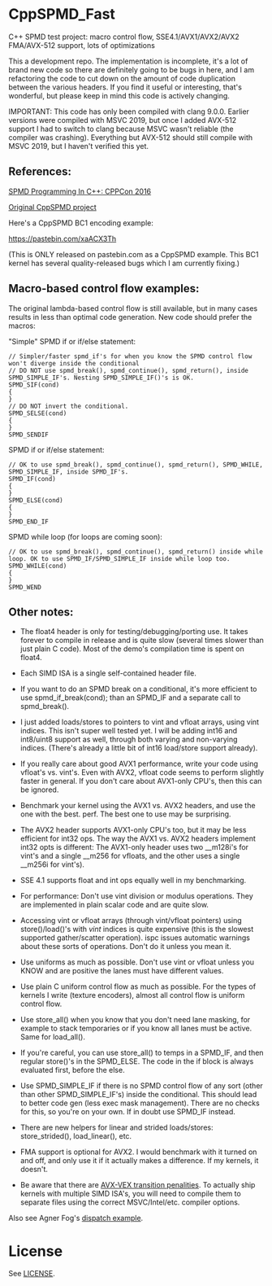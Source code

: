 # CppSPMD_Fast
C++ SPMD test project: macro control flow, SSE4.1/AVX1/AVX2/AVX2 FMA/AVX-512 support, lots of optimizations

This a development repo. The implementation is incomplete, it's a lot of brand new code so there are definitely going to be bugs in here, and I am refactoring the code to cut down on the amount of code duplication between the various headers. If you find it useful or interesting, that's wonderful, but please keep in mind this code is actively changing.

IMPORTANT: This code has only been compiled with clang 9.0.0. Earlier versions were compiled with MSVC 2019, but once I added AVX-512 support I had to switch to clang because MSVC wasn't reliable (the compiler was crashing). Everything but AVX-512 should still compile with MSVC 2019, but I haven't verified this yet.

References:
-----------

[SPMD Programming In C++: CPPCon 2016](https://github.com/CppCon/CppCon2016/blob/master/Presentations/SPMD%20Programming%20Using%20C%2B%2B%20and%20ISPC/SPMD%20Programming%20Using%20C%2B%2B%20and%20ISPC%20-%20Nicolas%20Guillemot%20-%20CppCon%202016.pdf)

[Original CppSPMD project](https://github.com/nlguillemot/CppSPMD)

Here's a CppSPMD BC1 encoding example:

https://pastebin.com/xaACX3Th

(This is ONLY released on pastebin.com as a CppSPMD example. This BC1 kernel has several quality-released bugs which I am currently fixing.)

Macro-based control flow examples:
----------------------------------

The original lambda-based control flow is still available, but in many cases results in less than optimal code generation. New code should prefer the macros:

"Simple" SPMD if or if/else statement:

```
// Simpler/faster spmd_if's for when you know the SPMD control flow won't diverge inside the conditional
// DO NOT use spmd_break(), spmd_continue(), spmd_return(), inside SPMD_SIMPLE_IF's. Nesting SPMD_SIMPLE_IF()'s is OK.
SPMD_SIF(cond)
{
}
// DO NOT invert the conditional.
SPMD_SELSE(cond)
{
}
SPMD_SENDIF
```

SPMD if or if/else statement:

```
// OK to use spmd_break(), spmd_continue(), spmd_return(), SPMD_WHILE, SPMD_SIMPLE_IF, inside SPMD_IF's.
SPMD_IF(cond)
{
}
SPMD_ELSE(cond)
{
}
SPMD_END_IF
```

SPMD while loop (for loops are coming soon):

```
// OK to use spmd_break(), spmd_continue(), spmd_return() inside while loop. OK to use SPMD_IF/SPMD_SIMPLE_IF inside while loop too.
SPMD_WHILE(cond)
{
}
SPMD_WEND
```

Other notes:
------------

- The float4 header is only for testing/debugging/porting use. It takes forever to compile in release and is quite slow (several times slower than just plain C code). Most of the demo's compilation time is spent on float4.

- Each SIMD ISA is a single self-contained header file. 

- If you want to do an SPMD break on a conditional, it's more efficient to use spmd_if_break(cond); than an SPMD_IF and a separate call to spmd_break().

- I just added loads/stores to pointers to vint and vfloat arrays, using vint indices. This isn't super well tested yet. I will be adding int16 and int8/uint8 support as well, through both varying and non-varying indices. (There's already a little bit of int16 load/store support already).

- If you really care about good AVX1 performance, write your code using vfloat's vs. vint's. Even with AVX2, vfloat code seems to perform slightly faster in general. If you don't care about AVX1-only CPU's, then this can be ignored.

- Benchmark your kernel using the AVX1 vs. AVX2 headers, and use the one with the best. perf. The best one to use may be surprising. 

- The AVX2 header supports AVX1-only CPU's too, but it may be less efficient for int32 ops. The way the AVX1 vs. AVX2 headers implement int32 opts is different: The AVX1-only header uses two __m128i's for vint's and a single __m256 for vfloats, and the other uses a single __m256i for vint's).

- SSE 4.1 supports float and int ops equally well in my benchmarking.

- For performance: Don't use vint division or modulus operations. They are implemented in plain scalar code and are quite slow.

- Accessing vint or vfloat arrays (through vint/vfloat pointers) using store()/load()'s with *vint* indices is quite expensive (this is the slowest supported gather/scatter operation). ispc issues automatic warnings about these sorts of operations. Don't do it unless you mean it. 

- Use uniforms as much as possible. Don't use vint or vfloat unless you KNOW and are positive the lanes must have different values. 

- Use plain C uniform control flow as much as possible. For the types of kernels I write (texture encoders), almost all control flow is uniform control flow.

- Use store_all() when you know that you don't need lane masking, for example to stack temporaries or if you know all lanes must be active. Same for load_all().

- If you're careful, you can use store_all() to temps in a SPMD_IF, and then regular store()'s in the SPMD_ELSE. The code in the if block is always evaluated first, before the else.

- Use SPMD_SIMPLE_IF if there is no SPMD control flow of any sort (other than other SPMD_SIMPLE_IF's) inside the conditional. This should lead to better code gen (less exec mask management). There are no checks for this, so you're on your own. If in doubt use SPMD_IF instead.

- There are new helpers for linear and strided loads/stores: store_strided(), load_linear(), etc.

- FMA support is optional for AVX2. I would benchmark with it turned on and off, and only use it if it actually makes a difference. If my kernels, it doesn't.

- Be aware that there are [AVX-VEX transition penalities](https://software.intel.com/sites/default/files/m/d/4/1/d/8/11MC12_Avoiding_2BAVX-SSE_2BTransition_2BPenalties_2Brh_2Bfinal.pdf). To actually ship kernels with multiple SIMD ISA's, you will need to compile them to separate files using the correct MSVC/Intel/etc. compiler options. 

Also see Agner Fog's [dispatch example](https://github.com/tpn/agner/blob/master/vectorclass/dispatch_example.cpp).

License
=======

See [LICENSE](https://github.com/richgel999/CppSPMD_Fast/blob/master/LICENSE).
